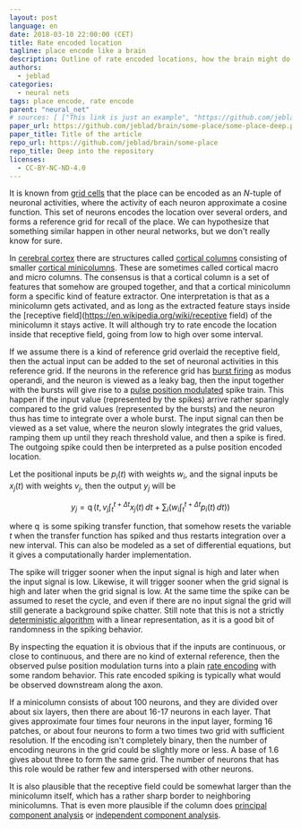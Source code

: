 ```yaml
---
layout: post
language: en
date: 2018-03-10 22:00:00 (CET)
title: Rate encoded location
tagline: place encode like a brain
description: Outline of rate encoded locations, how the brain might do it, and a possible approximation for an artificial neural net.
authors:
  - jeblad
categories:
  - neural nets
tags: place encode, rate encode
parent: "neural_net"
# sources: [ ["This link is just an example", "https://github.com/jeblad/brain/some-place/some-place-deep.pdf"], ["This link is just an example", "https://github.com/jeblad/brain/some-place/some-other-place/"] ]
paper_url: https://github.com/jeblad/brain/some-place/some-place-deep.pdf
paper_title: Title of the article
repo_url: https://github.com/jeblad/brain/some-place
repo_title: Deep into the repository
licenses:
  - CC-BY-NC-ND-4.0
---
```


It is known from [grid cells](https://en.wikipedia.org/wiki/grid_cells) that the place can be encoded as an $N$-tuple of neuronal activities, where the activity of each neuron approximate a cosine function. This set of neurons encodes the location over several orders, and forms a reference grid for recall of the place. We can hypothesize that something similar happen in other neural networks, but we don't really know for sure.

<!--more-->

In [cerebral cortex](https://en.wikipedia.org/wiki/cerebral_cortex) there are structures called [cortical columns](https://en.wikipedia.org/wiki/cortical_column) consisting of smaller [cortical minicolumns](https://en.wikipedia.org/wiki/cortical_minicolumn). These are sometimes called cortical macro and micro columns. The consensus is that a cortical column is a set of features that somehow are grouped together, and that a cortical minicolumn form a specific kind of feature extractor. One interpretation is that as a minicolumn gets activated, and as long as the extracted feature stays inside the [receptive field](https://en.wikipedia.org/wiki/receptive field) of the minicolumn it stays active. It will although try to rate encode the location inside that receptive field, going from low to high over some interval.

If we assume there is a kind of reference grid overlaid the receptive field, then the actual input can be added to the set of neuronal activities in this reference grid. If the neurons in the reference grid has [burst firing](https://en.wikipedia.org/wiki/burst_firing) as modus operandi, and the neuron is viewed as a leaky bag, then the input together with the bursts will give rise to a [pulse position modulated](https://en.wikipedia.org/wiki/Pulse-position_modulation) spike train. This happen if the input value (represented by the spikes) arrive rather sparingly compared to the grid values (represented by the bursts) and the neuron thus has time to integrate over a whole burst. The input signal can then be viewed as a set value, where the neuron slowly integrates the grid values, ramping them up until they reach threshold value, and then a spike is fired. The outgoing spike could then be interpreted as a pulse position encoded location.

Let the positional inputs be $p_i(t)$ with weights $w_i$, and the signal inputs be $x_j(t)$ with weights $v_j$, then the output $y_j$ will be

$$
\begin{equation}
y_j = \operatorname{q} \left ( t, v_j \int_{t}^{t+\Delta t} x_j(t)\, dt + \sum_i \left ( w_i \int_{t}^{t+\Delta t} p_i(t)\, dt \right ) \right )
\end{equation}
$$

where $\operatorname{q}$ is some spiking transfer function, that somehow resets the variable $t$ when the transfer function has spiked and thus restarts integration over a new interval. This can also be modeled as a set of differential equations, but it gives a computationally harder implementation.

The spike will trigger sooner when the input signal is high and later when the input signal is low. Likewise, it will trigger sooner when the grid signal is high and later when the grid signal is low. At the same time the spike can be assumed to reset the cycle, and even if there are no input signal the grid will still generate a background spike chatter. Still note that this is not a strictly [deterministic algorithm](https://en.wikipedia.org/wiki/Deterministic_algorithm) with a linear representation, as it is a good bit of randomness in the spiking behavior.

By inspecting the equation it is obvious that if the inputs are continuous, or close to continuous, and there are no kind of external reference, then the observed pulse position modulation turns into a plain [rate encoding](https://en.wikipedia.org/wiki/Rate_coding) with some random behavior. This rate encoded spiking is typically what would be observed downstream along the axon.

If a minicolumn consists of about 100 neurons, and they are divided over about six layers, then there are about 16-17 neurons in each layer. That gives approximate four times four neurons in the input layer, forming 16 patches, or about four neurons to form a two times two grid with sufficient resolution. If the encoding isn't completely binary, then the number of encoding neurons in the grid could be slightly more or less. A base of 1.6 gives about three to form the same grid. The number of neurons that has this role would be rather few and interspersed with other neurons.

It is also plausible that the receptive field could be somewhat larger than the minicolumn itself, which has a rather sharp border to neighboring minicolumns. That is even more plausible if the column does [principal component analysis](https://en.wikipedia.org/wiki/principal_component_analysis) or [independent component analysis](https://en.wikipedia.org/wiki/principal_component_analysis).
